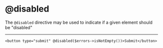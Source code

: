 # @disabled

The `@disabled` directive may be used to indicate if a given element should be "disabled"

---

```blade
<button type="submit" @disabled($errors->isNotEmpty())>Submit</button>
```

